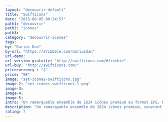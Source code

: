 ```yaml
---
layout: "decouvrir-default"
title: "Swifticons"
date: "2015-08-05 00:24:57"
path1: "decouvrir"
path2: "icones"
path3:
category: "decouvrir-icones"
tags:
by: "Darius Dan"
by-url: "https://dribbble.com/dariusdan"
url-demo:
url-version-gratuite: "http://swifticons.com/#freebie"
url-buy: "http://swifticons.com/"
pricecurrency : "$"
price: "98"
image: "set-icones-swifticons.jpg"
image-2: "set-icones-swifticons-1.png"
image-3:
image-4:
image-5:
intro: "Un remarquable ensemble de 1624 icônes premium au format EPS, PNG & SVG, couvrant 17 thématiques &ndash; science, food, santé, etc. &ndash; dans trois styles éditables : filaire, plein &amp; coloré."
description: "Un remarquable ensemble de 1624 icônes premium, couvrant 17 thématiques dans trois styles éditables : filaire, plein & coloré"
rating: 7
---
```

